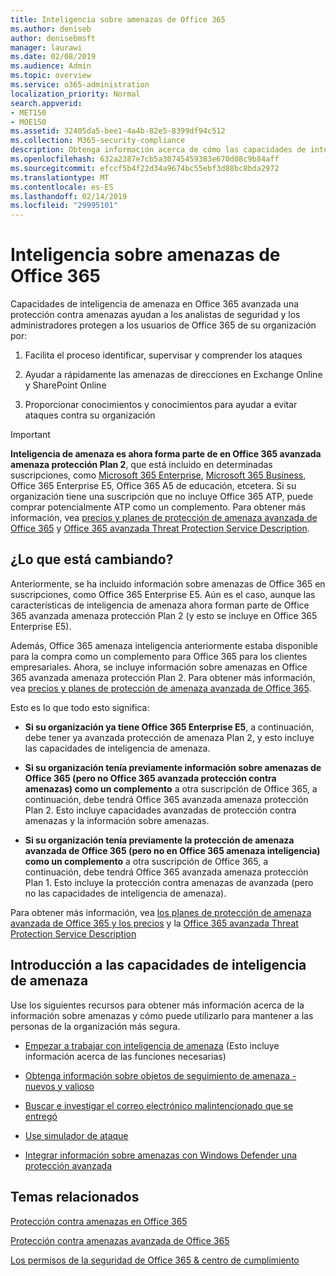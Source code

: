 ```yaml
---
title: Inteligencia sobre amenazas de Office 365
ms.author: deniseb
author: denisebmsft
manager: laurawi
ms.date: 02/08/2019
ms.audience: Admin
ms.topic: overview
ms.service: o365-administration
localization_priority: Normal
search.appverid:
- MET150
- MOE150
ms.assetid: 32405da5-bee1-4a4b-82e5-8399df94c512
ms.collection: M365-security-compliance
description: Obtenga información acerca de cómo las capacidades de inteligencia de amenaza en protección contra amenazas de avanzada pueden ayudarle a investigar las amenazas contra su organización, responder a malware, suplantación de identidad y otros ataques que Office 365 ha detectado en su nombre y buscar los indicadores de amenaza.
ms.openlocfilehash: 632a2387e7cb5a30745459383e670d08c9b84aff
ms.sourcegitcommit: efccf5b4f22d34a9674bc55ebf3d88bc8bda2972
ms.translationtype: MT
ms.contentlocale: es-ES
ms.lasthandoff: 02/14/2019
ms.locfileid: "29995101"
---
```

# <a name="office-365-threat-intelligence"></a>Inteligencia sobre amenazas de Office 365

Capacidades de inteligencia de amenaza en Office 365 avanzada una protección contra amenazas ayudan a los analistas de seguridad y los administradores protegen a los usuarios de Office 365 de su organización por:
  
1. Facilita el proceso identificar, supervisar y comprender los ataques
    
2. Ayudar a rápidamente las amenazas de direcciones en Exchange Online y SharePoint Online
    
3. Proporcionar conocimientos y conocimientos para ayudar a evitar ataques contra su organización
    
> [!IMPORTANT]
> **Inteligencia de amenaza es ahora forma parte de en Office 365 avanzada amenaza protección Plan 2**, que está incluido en determinadas suscripciones, como [Microsoft 365 Enterprise](https://www.microsoft.com/microsoft-365/enterprise/home), [Microsoft 365 Business](https://www.microsoft.com/microsoft-365/business), Office 365 Enterprise E5, Office 365 A5 de educación, etcetera. Si su organización tiene una suscripción que no incluye Office 365 ATP, puede comprar potencialmente ATP como un complemento. Para obtener más información, vea [precios y planes de protección de amenaza avanzada de Office 365](https://products.office.com/exchange/advance-threat-protection) y [Office 365 avanzada Threat Protection Service Description](https://docs.microsoft.com/en-us/office365/servicedescriptions/office-365-advanced-threat-protection-service-description#whats-new-in-office-365-advanced-threat-protection-atp). 
  
## <a name="whats-changing"></a>¿Lo que está cambiando?

Anteriormente, se ha incluido información sobre amenazas de Office 365 en suscripciones, como Office 365 Enterprise E5. Aún es el caso, aunque las características de inteligencia de amenaza ahora forman parte de Office 365 avanzada amenaza protección Plan 2 (y esto se incluye en Office 365 Enterprise E5). 

Además, Office 365 amenaza inteligencia anteriormente estaba disponible para la compra como un complemento para Office 365 para los clientes empresariales. Ahora, se incluye información sobre amenazas en Office 365 avanzada amenaza protección Plan 2. Para obtener más información, vea [precios y planes de protección de amenaza avanzada de Office 365](https://products.office.com/exchange/advance-threat-protection).

Esto es lo que todo esto significa:

- **Si su organización ya tiene Office 365 Enterprise E5**, a continuación, debe tener ya avanzada protección de amenaza Plan 2, y esto incluye las capacidades de inteligencia de amenaza.

- **Si su organización tenía previamente información sobre amenazas de Office 365 (pero no Office 365 avanzada protección contra amenazas) como un complemento** a otra suscripción de Office 365, a continuación, debe tendrá Office 365 avanzada amenaza protección Plan 2. Esto incluye capacidades avanzadas de protección contra amenazas y la información sobre amenazas. 

- **Si su organización tenía previamente la protección de amenaza avanzada de Office 365 (pero no en Office 365 amenaza inteligencia) como un complemento** a otra suscripción de Office 365, a continuación, debe tendrá Office 365 avanzada amenaza protección Plan 1. Esto incluye la protección contra amenazas de avanzada (pero no las capacidades de inteligencia de amenaza).

Para obtener más información, vea [los planes de protección de amenaza avanzada de Office 365 y los precios](https://products.office.com/exchange/advance-threat-protection) y la [Office 365 avanzada Threat Protection Service Description](https://docs.microsoft.com/en-us/office365/servicedescriptions/office-365-advanced-threat-protection-service-description#whats-new-in-office-365-advanced-threat-protection-atp)

## <a name="get-started-with-threat-intelligence-capabilities"></a>Introducción a las capacidades de inteligencia de amenaza

Use los siguientes recursos para obtener más información acerca de la información sobre amenazas y cómo puede utilizarlo para mantener a las personas de la organización más segura.
  
- [Empezar a trabajar con inteligencia de amenaza](get-started-with-ti.md) (Esto incluye información acerca de las funciones necesarias) 
    
- [Obtenga información sobre objetos de seguimiento de amenaza - nuevos y valioso](threat-trackers.md)
    
- [Buscar e investigar el correo electrónico malintencionado que se entregó](investigate-malicious-email-that-was-delivered.md)
    
- [Use simulador de ataque](attack-simulator.md)
    
- [Integrar información sobre amenazas con Windows Defender una protección avanzada](integrate-office-365-ti-with-wdatp.md)
    
## <a name="related-topics"></a>Temas relacionados

[Protección contra amenazas en Office 365](protect-against-threats.md)
  
[Protección contra amenazas avanzada de Office 365](office-365-atp.md)
  
[Los permisos de la seguridad de Office 365 &amp; centro de cumplimiento](permissions-in-the-security-and-compliance-center.md)
  

